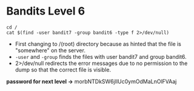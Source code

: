 # Bandits Level 6

```
cd /
cat $(find -user bandit7 -group bandit6 -type f 2>/dev/null)
```

- First changing to /(root) directory because as hinted that the file is "somewhere" on the server.
- `-user` and `-group` finds the files with user bandit7 and group bandit6.
- 2>/dev/null redirects the error messages due to no permission to the dump so that the correct file is visible. 

**password for next level ->** morbNTDkSW6jIlUc0ymOdMaLnOlFVAaj
